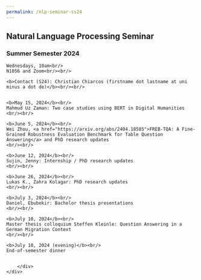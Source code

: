 ```yaml
---
permalink: /nlp-seminar-ss24
---
```


<div class="container">
    <div class="row">
        <div class="col-lg-12 text-center">
    <h2>Natural Language Processing Seminar</h2>
    <h3>Summer Semester 2024</h3>

    Wednesdays, 10am<br/>
    N1056 and Zoom<br/><br/>

    <b>Contact (S24): Christian Chiarcos (firstname dot lastname at uni minus a dot de)</b><br/><br/>


    <b>May 15, 2024</b><br/>
    Mahmud Uz Zaman: Two case studies using BERT in Digital Humanities
    <br/><br/>

    <b>June 5, 2024</b><br/>
    Wei Zhou, <a href="https://arxiv.org/abs/2404.18585">FREB-TQA: A Fine-Grained Robustness Evaluation Benchmark for Table Question Answering</a> and PhD research updates
    <br/><br/>

    <b>June 12, 2024</b><br/>
    Sujin, Jenny: Internship / PhD research updates
    <br/><br/>

    <b>June 26, 2024</b><br/>
    Lukas K., Zahra Kolagar: PhD research updates
    <br/><br/>

    <b>July 3, 2024</b><br/>
    Daniel, Ebubekir: Bachelor thesis presentations
    <br/><br/>

    <b>July 10, 2024</b><br/>
    Master thesis colloquium Steffen Kleinle: Question Answering in a German Migration Context
    <br/><br/>

    <b>July 10, 2024 (evening)</b><br/>
    End-of-semester dinner


        </div>
    </div>
</div>
